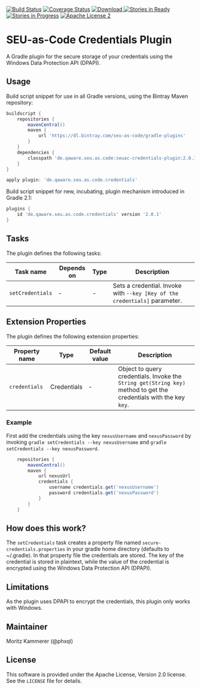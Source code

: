 [![Build Status](https://travis-ci.org/seu-as-code/seu-as-code.plugins.svg?branch=master)](https://travis-ci.org/seu-as-code/seu-as-code.plugins)
[![Coverage Status](https://coveralls.io/repos/seu-as-code/seu-as-code.plugins/badge.svg?branch=master&service=github&ts=1)](https://coveralls.io/github/seu-as-code/seu-as-code.plugins?branch=master)
[![Download](https://api.bintray.com/packages/seu-as-code/gradle-plugins/seuac-credentials-plugin/images/download.svg) ](https://bintray.com/seu-as-code/gradle-plugins/seuac-credentials-plugin/_latestVersion)
[![Stories in Ready](https://badge.waffle.io/seu-as-code/seu-as-code.plugins.png?label=ready&title=Ready)](https://waffle.io/seu-as-code/seu-as-code.plugins)
[![Stories in Progress](https://badge.waffle.io/seu-as-code/seu-as-code.plugins.png?label=in%20progress&title=In%20Progress)](https://waffle.io/seu-as-code/seu-as-code.plugins)
[![Apache License 2](http://img.shields.io/badge/license-ASF2-blue.svg)](https://github.com/seu-as-code/seu-as-code.plugins/blob/master/LICENSE)

# SEU-as-Code Credentials Plugin

A Gradle plugin for the secure storage of your credentials using the Windows Data Protection API (DPAPI).

## Usage

Build script snippet for use in all Gradle versions, using the Bintray Maven repository:
```groovy
buildscript {
    repositories {
        mavenCentral()
        maven {
            url 'https://dl.bintray.com/seu-as-code/gradle-plugins'
        }
    }
    dependencies {
        classpath 'de.qaware.seu.as.code:seuac-credentials-plugin:2.0.1'
    }
}

apply plugin: 'de.qaware.seu.as.code.credentials'
```

Build script snippet for new, incubating, plugin mechanism introduced in Gradle 2.1:
```groovy
plugins {
    id 'de.qaware.seu.as.code.credentials' version '2.0.1'
}
```

## Tasks

The plugin defines the following tasks:

Task name | Depends on | Type | Description
--- | --- | --- | ---
`setCredentials`| - | - | Sets a credential. Invoke with `--key [Key of the credentials]` parameter.

## Extension Properties

The plugin defines the following extension properties:

Property name | Type | Default value | Description
--- | --- | --- | ---
`credentials` | Credentials | - | Object to query credentials. Invoke the `String get(String key)` method to get the credentials with the key `key`.

### Example

First add the credentials using the key `nexusUsername` and `nexusPassword` by invoking
`gradle setCredentials --key nexusUsername` and `gradle setCredentials --key nexusPassword`.

```groovy
    repositories {
        mavenCentral()
        maven {
            url nexusUrl
            credentials {
                username credentials.get('nexusUsername')
                password credentials.get('nexusPassword')
            }
        }
    }
```

## How does this work?

The `setCredentials` task creates a property file named `secure-credentials.properties` in your gradle home directory 
(defaults to ~/.gradle). In that property file the credentials are stored. The key of the credential is stored in 
plaintext, while the value of the credential is encrypted using the Windows Data Protection API (DPAPI).

## Limitations

As the plugin uses DPAPI to encrypt the credentials, this plugin only works with Windows.

## Maintainer

Moritz Kammerer (@phxql)

## License

This software is provided under the Apache License, Version 2.0 license. See the `LICENSE` file for details.
